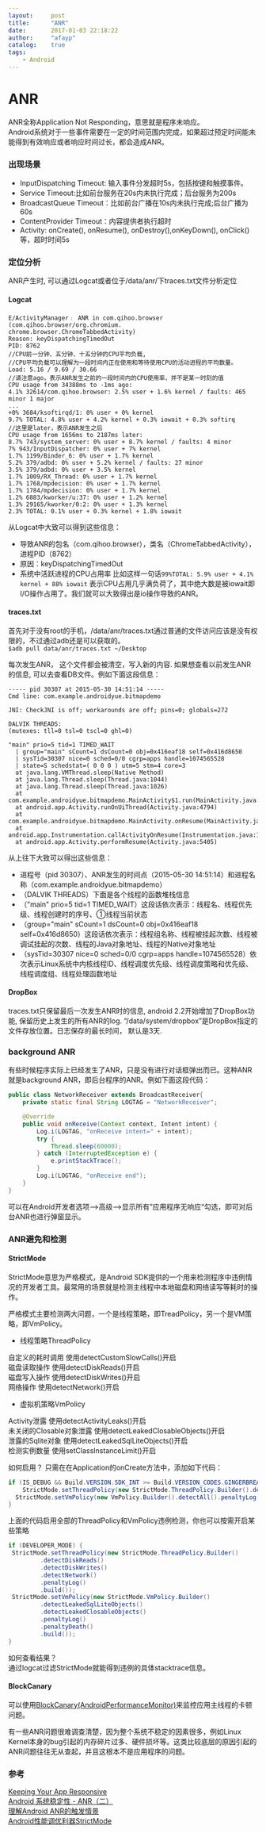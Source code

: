 ```yaml
---
layout:     post
title:      "ANR"
date:       2017-01-03 22:18:22
author:     "afayp"
catalog:    true
tags:
    - Android
---
```




# ANR
ANR全称Application Not Responding，意思就是程序未响应。  
Android系统对于一些事件需要在一定的时间范围内完成，如果超过预定时间能未能得到有效响应或者响应时间过长，都会造成ANR。

<!--more-->

### 出现场景

- InputDispatching Timeout: 输入事件分发超时5s，包括按键和触摸事件。
- Service Timeout:比如前台服务在20s内未执行完成；后台服务为200s
- BroadcastQueue Timeout：比如前台广播在10s内未执行完成;后台广播为60s
- ContentProvider Timeout：内容提供者执行超时
- Activity: onCreate(), onResume(), onDestroy(),onKeyDown(), onClick()等，超时时间5s


### 定位分析
ANR产生时, 可以通过Logcat或者位于/data/anr/下traces.txt文件分析定位

#### Logcat
```
E/ActivityManager﹕ ANR in com.qihoo.browser (com.qihoo.browser/org.chromium.
chrome.browser.ChromeTabbedActivity)
Reason: keyDispatchingTimedOut
PID: 8762
//CPU前一分钟、五分钟、十五分钟的CPU平均负载, 
//CPU平均负载可以理解为一段时间内正在使用和等待使用CPU的活动进程的平均数量。
Load: 5.16 / 9.69 / 30.66      
//请注意ago，表示ANR发生之前的一段时间内的CPU使用率，并不是某一时刻的值
CPU usage from 34388ms to -1ms ago:
4.1% 32614/com.qihoo.browser: 2.5% user + 1.6% kernel / faults: 465 minor 1 major
...
+0% 3684/ksoftirqd/1: 0% user + 0% kernel
9.7% TOTAL: 4.8% user + 4.2% kernel + 0.3% iowait + 0.3% softirq
//这里是later，表示ANR发生之后
CPU usage from 1656ms to 2187ms later:
8.7% 743/system_server: 0% user + 8.7% kernel / faults: 4 minor
7% 943/InputDispatcher: 0% user + 7% kernel
1.7% 1199/Binder_6: 0% user + 1.7% kernel
5.2% 379/adbd: 0% user + 5.2% kernel / faults: 27 minor
3.5% 379/adbd: 0% user + 3.5% kernel
1.7% 1009/RX_Thread: 0% user + 1.7% kernel
1.7% 1768/mpdecision: 0% user + 1.7% kernel
1.7% 1784/mpdecision: 0% user + 1.7% kernel
1.2% 6883/kworker/u:37: 0% user + 1.2% kernel
1.3% 29165/kworker/0:2: 0% user + 1.3% kernel
2.3% TOTAL: 0.1% user + 0.3% kernel + 1.8% iowait
```
从Logcat中大致可以得到这些信息：

- 导致ANR的包名（com.qihoo.browser），类名（ChromeTabbedActivity），进程PID（8762）
- 原因：keyDispatchingTimedOut
- 系统中活跃进程的CPU占用率
比如这样一句话`99%TOTAL: 5.9% user + 4.1% kernel + 88% iowait`
表示CPU占用几乎满负荷了，其中绝大数是被iowait即I/O操作占用了。我们就可以大致得出是io操作导致的ANR。

#### traces.txt
首先对于没有root的手机，/data/anr/traces.txt通过普通的文件访问应该是没有权限的，不过通过adb还是可以获取的。  
`$adb pull data/anr/traces.txt ~/Desktop`

每次发生ANR， 这个文件都会被清空，写入新的内容. 如果想查看以前发生ANR的信息, 可以去查看DB文件。例如下面这段信息：

```
----- pid 30307 at 2015-05-30 14:51:14 -----
Cmd line: com.example.androidyue.bitmapdemo

JNI: CheckJNI is off; workarounds are off; pins=0; globals=272

DALVIK THREADS:
(mutexes: tll=0 tsl=0 tscl=0 ghl=0)

"main" prio=5 tid=1 TIMED_WAIT
  | group="main" sCount=1 dsCount=0 obj=0x416eaf18 self=0x416d8650
  | sysTid=30307 nice=0 sched=0/0 cgrp=apps handle=1074565528
  | state=S schedstat=( 0 0 0 ) utm=5 stm=4 core=3
  at java.lang.VMThread.sleep(Native Method)
  at java.lang.Thread.sleep(Thread.java:1044)
  at java.lang.Thread.sleep(Thread.java:1026)
  at com.example.androidyue.bitmapdemo.MainActivity$1.run(MainActivity.java:27)
  at android.app.Activity.runOnUiThread(Activity.java:4794)
  at com.example.androidyue.bitmapdemo.MainActivity.onResume(MainActivity.java:33)
  at android.app.Instrumentation.callActivityOnResume(Instrumentation.java:1282)
  at android.app.Activity.performResume(Activity.java:5405)
```

从上往下大致可以得出这些信息：

- 进程号（pid 30307）、ANR发生的时间点（2015-05-30 14:51:14）和进程名称（com.example.androidyue.bitmapdemo）
- （DALVIK THREADS）下面是各个线程的函数堆栈信息
- （"main" prio=5 tid=1 TIMED_WAIT）这段话依次表示：线程名、线程优先级、线程创建时的序号、①线程当前状态
- （group="main" sCount=1 dsCount=0 obj=0x416eaf18 self=0x416d8650）这段话依次表示：线程组名称、线程被挂起次数、线程被调试挂起的次数、线程的Java对象地址、线程的Native对象地址
- （sysTid=30307 nice=0 sched=0/0 cgrp=apps handle=1074565528）依次表示Linux系统中内核线程ID、线程调度优先级、线程调度策略和优先级、线程调度组、线程处理函数地址


#### DropBox
traces.txt只保留最后一次发生ANR时的信息, android 2.2开始增加了DropBox功能, 保留历史上发生的所有ANR的log.
“/data/system/dropbox”是DropBox指定的文件存放位置。日志保存的最长时间， 默认是3天.

### background ANR
有些时候程序实际上已经发生了ANR，只是没有进行对话框弹出而已。这种ANR就是background ANR，即后台程序的ANR。例如下面这段代码：
```java
public class NetworkReceiver extends BroadcastReceiver{
    private static final String LOGTAG = "NetworkReceiver";

    @Override
    public void onReceive(Context context, Intent intent) {
        Log.i(LOGTAG, "onReceive intent=" + intent);
        try {
            Thread.sleep(60000);
        } catch (InterruptedException e) {
            e.printStackTrace();
        }
        Log.i(LOGTAG, "onReceive end");
    }
}
```
可以在Android开发者选项—>高级—>显示所有”应用程序无响应“勾选，即可对后台ANR也进行弹窗显示。

### ANR避免和检测

#### StrictMode
StrictMode意思为严格模式，是Android SDK提供的一个用来检测程序中违例情况的开发者工具。最常用的场景就是检测主线程中本地磁盘和网络读写等耗时的操作。

严格模式主要检测两大问题，一个是线程策略，即TreadPolicy，另一个是VM策略，即VmPolicy。

- 线程策略ThreadPolicy
> 
自定义的耗时调用 使用detectCustomSlowCalls()开启  
磁盘读取操作 使用detectDiskReads()开启  
磁盘写入操作 使用detectDiskWrites()开启  
网络操作 使用detectNetwork()开启  

- 虚拟机策略VmPolicy
> 
Activity泄露 使用detectActivityLeaks()开启  
未关闭的Closable对象泄露 使用detectLeakedClosableObjects()开启  
泄露的Sqlite对象 使用detectLeakedSqlLiteObjects()开启  
检测实例数量 使用setClassInstanceLimit()开启  

如何启用？
只需在在Application的onCreate方法中，添加如下代码：
```java
if (IS_DEBUG && Build.VERSION.SDK_INT >= Build.VERSION_CODES.GINGERBREAD) {
    StrictMode.setThreadPolicy(new StrictMode.ThreadPolicy.Builder().detectAll().penaltyLog().build());
  StrictMode.setVmPolicy(new VmPolicy.Builder().detectAll().penaltyLog().build());
}
```
上面的代码启用全部的ThreadPolicy和VmPolicy违例检测，你也可以按需开启某些策略
```java
if (DEVELOPER_MODE) {  
 StrictMode.setThreadPolicy(new StrictMode.ThreadPolicy.Builder()  
         .detectDiskReads()  
         .detectDiskWrites()  
         .detectNetwork()   
         .penaltyLog()  
         .build());  
 StrictMode.setVmPolicy(new StrictMode.VmPolicy.Builder()  
         .detectLeakedSqlLiteObjects()  
         .detectLeakedClosableObjects()  
         .penaltyLog()  
         .penaltyDeath()  
         .build());  
} 
```

如何查看结果？  
通过logcat过滤StrictMode就能得到违例的具体stacktrace信息。

#### BlockCanary
可以使用[BlockCanary(AndroidPerformanceMonitor)](https://github.com/markzhai/AndroidPerformanceMonitor)来监控应用主线程的卡顿问题。

有一些ANR问题很难调查清楚，因为整个系统不稳定的因素很多，例如Linux Kernel本身的bug引起的内存碎片过多、硬件损坏等。这类比较底层的原因引起的ANR问题往往无从查起，并且这根本不是应用程序的问题。

### 参考
[Keeping Your App Responsive](https://developer.android.com/training/articles/perf-anr.html?hl=zh-cn)  
[Android 系统稳定性 - ANR（二）](http://rayleeya.iteye.com/blog/1955657)  
[理解Android ANR的触发情景](http://gityuan.com/2016/07/02/android-anr/)  
[Android性能调优利器StrictMode](http://droidyue.com/blog/2015/09/26/android-tuning-tool-strictmode/index.html)